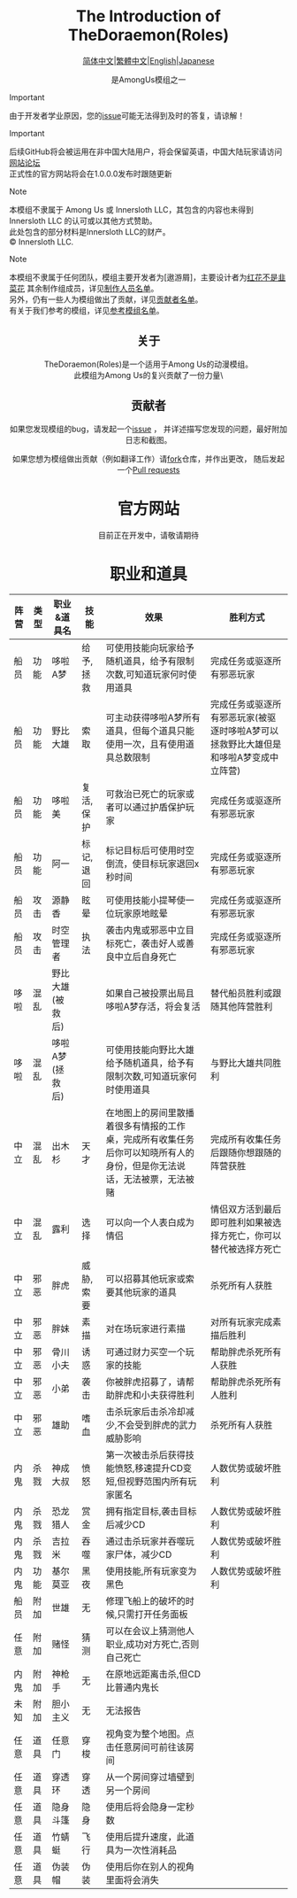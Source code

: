 <div align="center">

# The Introduction of TheDoraemon(Roles)

[简体中文]()|[繁體中文]()|[English]()|[Japanese]()

是AmongUs模组之一

</div>

> [!important]
> 由于开发者学业原因，您的[issue](https://github.com/Aoyouxie/TheDoraemon/issues)可能无法得到及时的答复，请谅解！

> [!important]
> 后续GitHub将会被运用在非中国大陆用户，将会保留英语，中国大陆玩家请访问[网站论坛](https://www.txtteam.cn/forum-post/79.html)\
> 正式性的官方网站将会在1.0.0.0发布时跟随更新

> [!note]
> 本模组不隶属于 Among Us 或 Innersloth LLC，其包含的内容也未得到 Innersloth LLC 的认可或以其他方式赞助。\
> 此处包含的部分材料是Innersloth LLC的财产。\
> © Innersloth LLC.

> [!note]
> 本模组不隶属于任何团队，模组主要开发者为[遨游屑]，主要设计者为[红花不是韭菜花](https://github.com/Aoyouxie)
> 其余制作组成员，详见[制作人员名单](creators.md)。\
> 另外，仍有一些人为模组做出了贡献，详见[贡献者名单](helper.md)。\
> 有关于我们参考的模组，详见[参考模组名单](contributor.md)。

<div align="center">

## 关于

TheDoraemon(Roles)是一个适用于Among Us的动漫模组。\
此模组为Among Us的复兴贡献了一份力量\


## 贡献者



  如果您发现模组的bug，请发起一个[issue](https://github.com/Aoyouxie/TheDoraemon/issues) ，
  并详述描写您发现的问题，最好附加日志和截图。

  如果您想为模组做出贡献（例如翻译工作）请[fork](https://github.com/Aoyouxie/TheDoraemon/fork)仓库，并作出更改，
  随后发起一个[Pull requests](https://github.com/Aoyouxie/TheDoraemon/pulls)



# 官方网站

目前正在开发中，请敬请期待

# 职业和道具

</div>

阵营|类型|职业&道具名|技能|效果|胜利方式|
----|----|------|----|----|--------|
船员|功能|哆啦A梦|给予,拯救|可使用技能向玩家给予随机道具，给予有限制次数,可知道玩家何时使用道具|完成任务或驱逐所有邪恶玩家|
船员|功能|野比大雄|索取|可主动获得哆啦A梦所有道具，但每个道具只能使用一次，且有使用道具总数限制|完成任务或驱逐所有邪恶玩家(被驱逐时哆啦A梦可以拯救野比大雄但是和哆啦A梦变成中立阵营)|
船员|功能|哆啦美|复活,保护|可救治已死亡的玩家或者可以通过护盾保护玩家|完成任务或驱逐所有邪恶玩家|
船员|功能|阿一|标记,退回|标记目标后可使用时空倒流，使目标玩家退回x秒时间|完成任务或驱逐所有邪恶玩家|
船员|攻击|源静香|眩晕|可使用技能小提琴使一位玩家原地眩晕|完成任务或驱逐所有邪恶玩家|
船员|攻击|时空管理者|执法|袭击内鬼或邪恶中立目标死亡，袭击好人或善良中立后自身死亡|完成任务或驱逐所有邪恶玩家|
哆啦|混乱|野比大雄(被救后)||如果自己被投票出局且哆啦A梦存活，将会复活|替代船员胜利或跟随其他阵营胜利|
哆啦|混乱|哆啦A梦(拯救后)||可使用技能向野比大雄给予随机道具，给予有限制次数,可知道玩家何时使用道具|与野比大雄共同胜利|
中立|混乱|出木杉|天才|在地图上的房间里散播着很多有情报的工作桌，完成所有收集任务后你可以知晓所有人的身份，但是你无法说话，无法被票，无法被赌|完成所有收集任务后跟随你想跟随的阵营获胜|
中立|混乱|露利|选择|可以向一个人表白成为情侣|情侣双方活到最后即可胜利如果被选择方死亡，你可以替代被选择方死亡|
中立|邪恶|胖虎|威胁,索要|可以招募其他玩家或索要其他玩家的道具|杀死所有人获胜|
中立|邪恶|胖妹|素描|对在场玩家进行素描|对所有玩家完成素描后胜利|
中立|邪恶|骨川小夫|诱惑|可通过财力买空一个玩家的技能|帮助胖虎杀死所有人获胜|
中立|邪恶|小弟|袭击|你被胖虎招募了，请帮助胖虎和小夫获得胜利|帮助胖虎杀死所有人胜利|
中立|邪恶|雄助|嗜血|击杀玩家后击杀冷却减少,不会受到胖虎的武力威胁影响|杀死所有人获胜|
内鬼|杀戮|神成大叔|愤怒|第一次被击杀后获得技能愤怒,移速提升CD变短,但视野范围内所有玩家匿名|人数优势或破坏胜利|
内鬼|杀戮|恐龙猎人|赏金|拥有指定目标,袭击目标后减少CD|人数优势或破坏胜利|
内鬼|杀戮|吉拉米|吞噬|通过击杀玩家并吞噬玩家尸体，减少CD|人数优势或破坏胜利|
内鬼|功能|基尔莫亚|黑夜|使用技能,所有玩家变为黑色|人数优势或破坏胜利|
船员|附加|世雄|无|修理飞船上的破坏的时候,只需打开任务面板|
任意|附加|赌怪|猜测|可以在会议上猜测他人职业,成功对方死亡,否则自己死亡|
内鬼|附加|神枪手|无|在原地远距离击杀,但CD比普通内鬼长|
未知|附加|胆小主义|无|无法报告|
任意|道具|任意门|穿梭|视角变为整个地图。点击任意房间可前往该房间|
任意|道具|穿透环|穿透|从一个房间穿过墙壁到另一个房间|
任意|道具|隐身斗篷|隐身|使用后将会隐身一定秒数|
任意|道具|竹蜻蜓|飞行|使用后提升速度，此道具为一次性消耗品|
任意|道具|伪装帽|伪装|使用后你在别人的视角里面将会消失



















